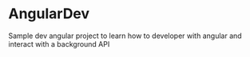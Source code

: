 # AngularDev
Sample dev angular project to learn how to developer with angular and interact with a background API
